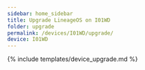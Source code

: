 ```yaml
---
sidebar: home_sidebar
title: Upgrade LineageOS on I01WD
folder: upgrade
permalink: /devices/I01WD/upgrade/
device: I01WD
---
```

{% include templates/device_upgrade.md %}
